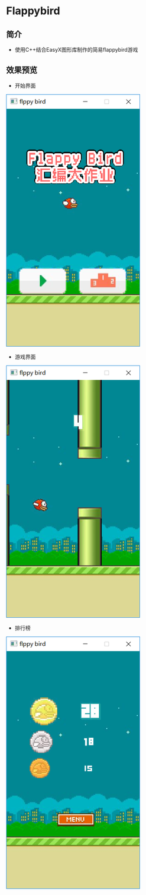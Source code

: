 # Flappybird

## 简介

* 使用C++结合EasyX图形库制作的简易flappybird游戏

## 效果预览

* 开始界面

![开始界面](/FlappyBird-C+EasyX/开始界面.png)
<br/>

* 游戏界面

![游戏界面](/FlappyBird-C+EasyX/游戏界面.png)
<br/>

* 排行榜

![排行榜](/FlappyBird-C+EasyX/排行榜.png)